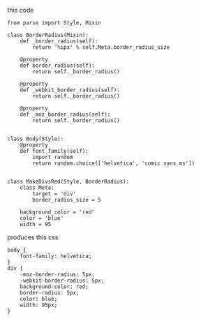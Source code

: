 this code

    from parse import Style, Mixin

    class BorderRadius(Mixin):
        def _border_radius(self):
            return '%ipx' % self.Meta.border_radius_size

        @property
        def border_radius(self):
            return self._border_radius()

        @property
        def _webkit_border_radius(self):
            return self._border_radius()

        @property
        def _moz_border_radius(self):
            return self._border_radius()


    class Body(Style):
        @property
        def font_family(self):
            import random
            return random.choice(['helvetica', 'comic sans ms'])


    class MakeDivsRed(Style, BorderRadius):
        class Meta:
            target = 'div'    
            border_radius_size = 5

        background_color = 'red'
        color = 'blue'
        width = 95


produces this css

    body {
    	font-family: helvetica;
    }
    div {
    	-moz-border-radius: 5px;
    	-webkit-border-radius: 5px;
    	background-color: red;
    	border-radius: 5px;
    	color: blue;
    	width: 95px;
    }
  